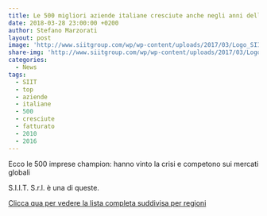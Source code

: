 ```yaml
---
title: Le 500 migliori aziende italiane cresciute anche negli anni della crisi
date: 2018-03-28 23:00:00 +0200
author: Stefano Marzorati
layout: post
image: 'http://www.siitgroup.com/wp/wp-content/uploads/2017/03/Logo_SIIT_ultimo-SCONTORNATO.jpg'
share-img: 'http://www.siitgroup.com/wp/wp-content/uploads/2017/03/Logo_SIIT_ultimo-SCONTORNATO.jpg'
categories:
  - News
tags:
  - SIIT
  - top
  - aziende
  - italiane
  - 500
  - cresciute
  - fatturato
  - 2010
  - 2016
---
```

Ecco le 500 imprese champion: hanno vinto la crisi e competono sui mercati globali   

S.I.I.T. S.r.l. è una di queste.   

<a href="http://marzorati.co/download/500_migliori_aziende_italiane.pdf" target="_blank">Clicca qua per vedere la lista completa suddivisa per regioni</a>

